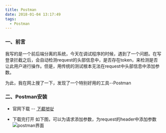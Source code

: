 ```yaml
---
title: Postman 
date: 2018-01-04 13:17:49
tags:
  - Postman
---
```


### 一、前言
我写的是一个前后端分离的系统，今天在调试程序的时候，遇到了一个问题。在写登录拦截之后，会自动检测request的头部信息中，是否存在token，来检测是否让此用户进行操作。但是，用传统的测试根本无法在request中头部信息中添加参数。

为此，我在网上搜了一下，发现了一个特别好用的工具--Postman

<!-- more -->

### 二、Postman安装

* 官网下载
*-- [下载地址](https://www.getpostman.com/app/download/osx64)*

* 下载完打开
如下图，可以为请求添加参数，为request的header中添加参数
![postman界面](/assets/postImg/postman_open.jpg)

